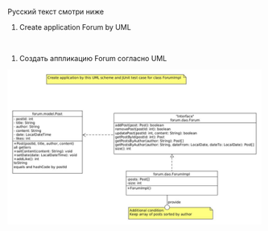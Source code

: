 Русский текст смотри ниже

<ol>
<li> Create application Forum by UML
</li>
</ol>

<br/>

<ol>
<li> Создать аппликацию Forum согласно UML 
</li>
</ol>
<img src="https://github.com/ait-tr/cohort34.1/blob/main/basic_programming/lesson_41/forum.jpg?raw=true" alt="UML for Forum application"/>